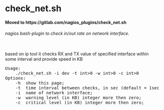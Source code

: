 # check_net.sh

<h4>Moved to https://gitlab.com/nagios_plugins/check_net.sh</h4>

<h6>nagios bash-plugin to check in/out rate on network interface.</h6>
<br />
based on ip tool it checks RX and TX value of specified interface within some interval and provide speed in KB
<pre>
Usage: 
	./check_net.sh -i dev -t int>0 -w int>0 -c int>0
Options:
	-h  show this page;
	-t  time interval between checks, in sec (default = 1sec);
	-i  name of network interface;
	-w  warning level (in KB) integer more then zero;
	-c  critical level (in KB) integer more then zero;
</pre>
